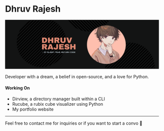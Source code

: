 <h1> Dhruv Rajesh </h1>

<p align="center">
  <img alt="banner" src="/gbanner.png">
</p>

Developer with a dream, a belief in open-source, and a love for Python.

<h4> Working On </h4>

- Dirview, a directory manager built within a CLI
- Rucube, a rubix cube visualizer using Python
- My portfolio website

<hr>

Feel free to contact me for inquiries or if you want to start a convo 🥳
